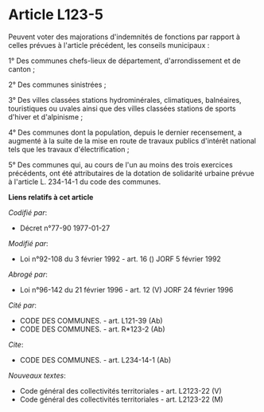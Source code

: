 # Article L123-5

Peuvent voter des majorations d'indemnités de fonctions par rapport à celles prévues à l'article précédent, les conseils
municipaux :

1° Des communes chefs-lieux de département, d'arrondissement et de canton ;

2° Des communes sinistrées ;

3° Des villes classées stations hydrominérales, climatiques, balnéaires, touristiques ou uvales ainsi que des villes classées
stations de sports d'hiver et d'alpinisme ;

4° Des communes dont la population, depuis le dernier recensement, a augmenté à la suite de la mise en route de travaux
publics d'intérêt national tels que les travaux d'électrification ;

5° Des communes qui, au cours de l'un au moins des trois exercices précédents, ont été attributaires de la dotation de
solidarité urbaine prévue à l'article L. 234-14-1 du code des communes.

**Liens relatifs à cet article**

_Codifié par_:

  - Décret n°77-90 1977-01-27

_Modifié par_:

  - Loi n°92-108 du 3 février 1992 - art. 16 () JORF 5 février 1992

_Abrogé par_:

  - Loi n°96-142 du 21 février 1996 - art. 12 (V) JORF 24 février 1996

_Cité par_:

  - CODE DES COMMUNES. - art. L121-39 (Ab)
  - CODE DES COMMUNES. - art. R*123-2 (Ab)

_Cite_:

  - CODE DES COMMUNES. - art. L234-14-1 (Ab)

_Nouveaux textes_:

  - Code général des collectivités territoriales - art. L2123-22 (V)
  - Code général des collectivités territoriales - art. L2123-22 (M)
